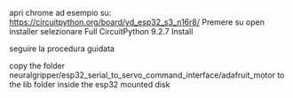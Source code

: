apri chrome ad esempio su:
https://circuitpython.org/board/yd_esp32_s3_n16r8/
Premere su open installer
selezionare Full CircuitPython 9.2.7 Install

seguire la procedura guidata


copy the folder neuralgripper/esp32_serial_to_servo_command_interface/adafruit_motor    to the lib folder inside the esp32 mounted disk
